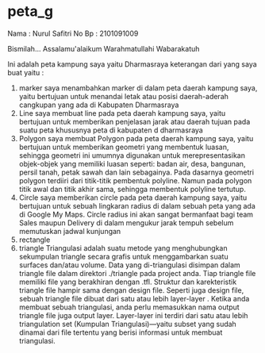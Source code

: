 # peta_g
Nama  : Nurul Safitri
No Bp : 2101091009

Bismilah...
Assalamu'alaikum Warahmatullahi Wabarakatuh

Ini adalah peta kampung saya yaitu Dharmasraya
keterangan dari yang saya buat yaitu : 
1. marker
   saya menambahkan marker di dalam peta daerah kampung saya, yaitu bertujuan untuk menandai letak atau posisi daerah-aderah cangkupan yang ada di Kabupaten Dharmasraya
2. Line
   saya membuat line pada peta daerah kampung saya, yaitu bertujuan untuk memberikan penjelasan jarak atau daerah tujuan pada suatu peta khususnya peta di kabupaten   d    dharmasraya
3. Polygon
   saya membuat Polygon pada peta daerah kampung saya, yaitu bertujuan untuk memberikan  geometri yang membentuk luasan, sehingga geometri ini umumnya digunakan untuk merepresentasikan objek-objek yang memiliki luasan seperti: badan air, desa, bangunan, persil tanah, petak sawah dan lain sebagainya. Pada dasarnya geometri polygon terdiiri dari titik-titik pembentuk polyline. Namun pada polygon titik awal dan titik akhir sama, sehingga membentuk polyline tertutup.
4. Circle
   saya memberikan circle pada peta daerah kampung saya, yaitu bertujuan untuk sebuah lingkaran radius di dalam sebuah peta yang ada di Google My Maps. Circle radius ini akan sangat bermanfaat bagi team Sales maupun Delivery di dalam mengukur jarak tempuh sebelum memutuskan jadwal kunjungan
5. rectangle
6. triangle
   Triangulasi adalah suatu metode yang menghubungkan sekumpulan triangle secara grafis untuk menggambarkan suatu surfaces dan/atau volume. Data yang di-triangulasi disimpan dalam triangle file dalam direktori ./triangle pada project anda. Tiap triangle file memiliki file yang berakhiran dengan .tfl. Struktur dan karekteristik triangle file hampir sama dengan design file. Seperti juga design file, sebuah triangle file dibuat dari satu atau lebih layer-layer . Ketika anda membuat sebuah triangulasi, anda perlu memasukkan nama output triangle file juga output layer. Layer-layer ini terdiri dari satu atau lebih triangulation set (Kumpulan Triangulasi)—yaitu subset yang sudah dinamai dari file tertentu yang berisi informasi untuk membuat triangulasi.
